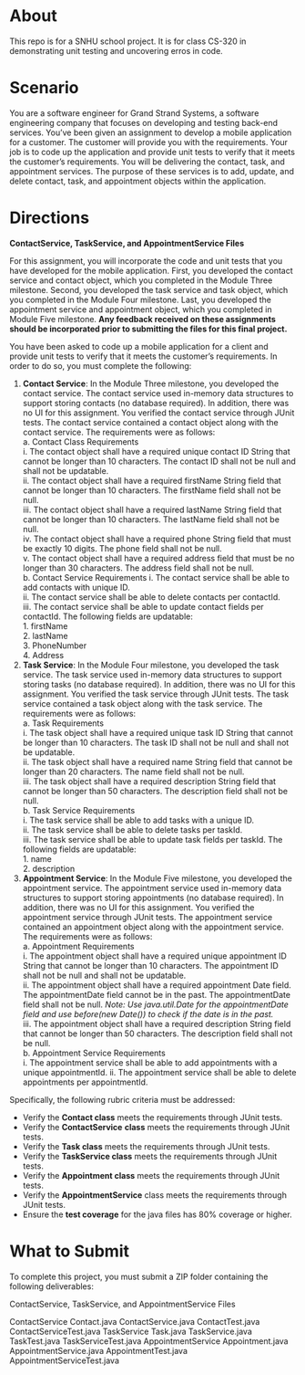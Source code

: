 # About

This repo is for a SNHU school project. It is for class CS-320 in demonstrating unit testing and uncovering erros in code.

# Scenario

You are a software engineer for Grand Strand Systems, a software engineering company that focuses on developing and testing back-end services. You’ve been given an assignment to develop a mobile application for a customer. The customer will provide you with the requirements. Your job is to code up the application and provide unit tests to verify that it meets the customer’s requirements. You will be delivering the contact, task, and appointment services. The purpose of these services is to add, update, and delete contact, task, and appointment objects within the application.

# Directions

**ContactService, TaskService, and AppointmentService Files**  

For this assignment, you will incorporate the code and unit tests that you have developed for the mobile application. First, you developed the contact service and contact object, which you completed in the Module Three milestone. Second, you developed the task service and task object, which you completed in the Module Four milestone. Last, you developed the appointment service and appointment object, which you completed in Module Five milestone. **Any feedback received on these assignments should be incorporated prior to submitting the files for this final project.**  

You have been asked to code up a mobile application for a client and provide unit tests to verify that it meets the customer’s requirements. In order to do so, you must complete the following:

1. **Contact Service**: In the Module Three milestone, you developed the contact service. The contact service used in-memory data structures to support storing contacts (no database required). In addition, there was no UI for this assignment. You verified the contact service through JUnit tests. The contact service contained a contact object along with the contact service. The requirements were as follows:  
    a. Contact Class Requirements  
        i. The contact object shall have a required unique contact ID String that cannot be longer than 10 characters. The contact ID shall not be null and shall not be updatable.  
        ii. The contact object shall have a required firstName String field that cannot be longer than 10 characters. The firstName field shall not be null.  
        iii. The contact object shall have a required lastName String field that cannot be longer than 10 characters. The lastName field shall not be null.  
        iv. The contact object shall have a required phone String field that must be exactly 10 digits. The phone field shall not be null.  
        v. The contact object shall have a required address field that must be no longer than 30 characters. The address field shall not be null.  
    b. Contact Service Requirements
        i. The contact service shall be able to add contacts with unique ID.  
        ii. The contact service shall be able to delete contacts per contactId.  
        iii. The contact service shall be able to update contact fields per contactId. The following fields are updatable:  
            1. firstName  
            2. lastName  
            3. PhoneNumber  
            4. Address  
2. **Task Service**: In the Module Four milestone, you developed the task service. The task service used in-memory data structures to support storing tasks (no database required). In addition, there was no UI for this assignment. You verified the task service through JUnit tests. The task service contained a task object along with the task service. The requirements were as follows:    
    a. Task Requirements  
        i. The task object shall have a required unique task ID String that cannot be longer than 10 characters. The task ID shall not be null and shall not be updatable.  
        ii. The task object shall have a required name String field that cannot be longer than 20 characters. The name field shall not be null.  
        iii. The task object shall have a required description String field that cannot be longer than 50 characters. The description field shall not be null.  
    b. Task Service Requirements  
        i. The task service shall be able to add tasks with a unique ID.  
        ii. The task service shall be able to delete tasks per taskId.  
        iii. The task service shall be able to update task fields per taskId. The following fields are updatable:  
            1. name  
            2. description
3. **Appointment Service**: In the Module Five milestone, you developed the appointment service. The appointment service used in-memory data structures to support storing appointments (no database required). In addition, there was no UI for this assignment. You verified the appointment service through JUnit tests. The appointment service contained an appointment object along with the appointment service. The requirements were as follows:  
    a. Appointment Requirements  
        i. The appointment object shall have a required unique appointment ID String that cannot be longer than 10 characters. The appointment ID shall not be null and shall not be updatable.  
        ii. The appointment object shall have a required appointment Date field. The appointmentDate field cannot be in the past. The appointmentDate field shall not be null. *Note: Use java.util.Date for the appointmentDate field and use before(new Date()) to check if the date is in the past.*  
        iii. The appointment object shall have a required description String field that cannot be longer than 50 characters. The description field shall not be null.  
    b. Appointment Service Requirements  
        i. The appointment service shall be able to add appointments with a unique appointmentId.
        ii. The appointment service shall be able to delete appointments per appointmentId.  

Specifically, the following rubric criteria must be addressed:

- Verify the **Contact class** meets the requirements through JUnit tests.
- Verify the **ContactService** **class** meets the requirements through JUnit tests.
- Verify the **Task class** meets the requirements through JUnit tests.
- Verify the **TaskService class** meets the requirements through JUnit tests.
- Verify the **Appointment class** meets the requirements through JUnit tests.
- Verify the **AppointmentService** class meets the requirements through JUnit tests.
- Ensure the **test coverage** for the java files has 80% coverage or higher.

# What to Submit
To complete this project, you must submit a ZIP folder containing the following deliverables:

ContactService, TaskService, and AppointmentService Files

ContactService
Contact.java
ContactService.java
ContactTest.java
ContactServiceTest.java
TaskService
Task.java
TaskService.java
TaskTest.java
TaskServiceTest.java
AppointmentService
Appointment.java
AppointmentService.java
AppointmentTest.java
AppointmentServiceTest.java

